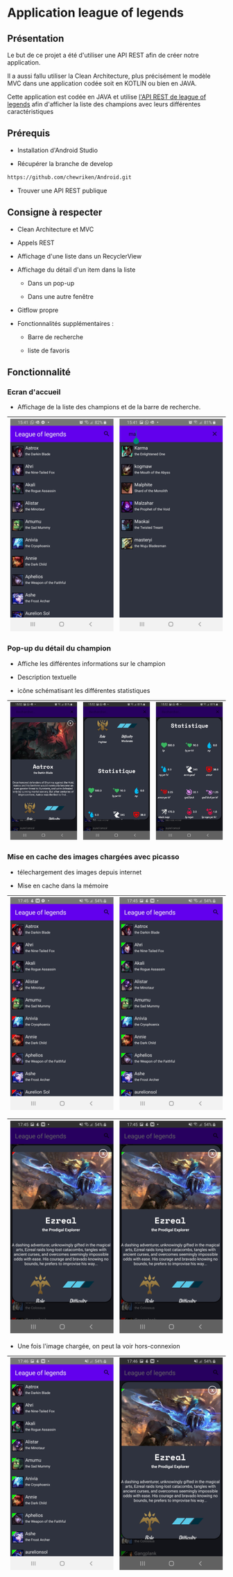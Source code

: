 # Application league of legends


## Présentation

Le but de ce projet a été d'utiliser une API REST afin de créer notre application.

Il a aussi fallu utiliser la Clean Architecture, plus précisément le modèle MVC dans une application codée soit en KOTLIN ou bien en JAVA.

Cette application est codée en JAVA et utilise [l'API REST de league of legends](https://developer.riotgames.com/docs/lol) afin d'afficher la liste des champions avec leurs différentes caractéristiques


## Prérequis

* Installation d'Android Studio

* Récupérer la branche de develop

```bash
https://github.com/chewriken/Android.git
```

* Trouver une API REST publique


## Consigne à respecter

* Clean Architecture et MVC

* Appels REST

* Affichage d'une liste dans un RecyclerView

* Affichage du détail d'un item dans la liste

  * Dans un pop-up

  * Dans une autre fenêtre

* Gitflow propre

* Fonctionnalités supplémentaires :

  * Barre de recherche
  
  * liste de favoris
  
    
## Fonctionnalité  

### Ecran d'accueil

* Affichage de la liste des champions et de la barre de recherche.

| <img src="https://github.com/chewriken/Android/blob/master/img_readme/accueil.jpg" width="350"> | <img src="https://github.com/chewriken/Android/blob/master/img_readme/recherche.jpg" width="350"> |
| ------------ | ------------- |

### Pop-up du détail du champion

* Affiche les différentes informations sur le champion

* Description textuelle

* icône schématisant les différentes statistiques

| <img src="https://github.com/chewriken/Android/blob/master/img_readme/popup_1.jpg" width="350"> | <img src="https://github.com/chewriken/Android/blob/master/img_readme/popup_2.jpg" width="350"> | <img src="https://github.com/chewriken/Android/blob/master/img_readme/popup_3.jpg" width="350"> | 
| ------------ | ------------- |------------- |


### Mise en cache des images chargées avec picasso

* télechargement des images depuis internet

* Mise en cache dans la mémoire


| <img src="https://github.com/chewriken/Projet_Android/blob/master/img_readme/Screenshot_20200531-174508_League%20of%20legends.jpg" width="350"> | <img src="https://github.com/chewriken/Projet_Android/blob/master/img_readme/Screenshot_20200531-174540_League%20of%20legends.jpg" width="350"> |
| ------------ | ------------- |

| <img src="https://github.com/chewriken/Projet_Android/blob/master/img_readme/Screenshot_20200531-174554_League%20of%20legends.jpg" width="350"> | <img src="https://github.com/chewriken/Projet_Android/blob/master/img_readme/Screenshot_20200531-174559_League%20of%20legends.jpg" width="350"> |
| ------------ | ------------- |

* Une fois l'image chargée, on peut la voir hors-connexion

| <img src="https://github.com/chewriken/Projet_Android/blob/master/img_readme/Screenshot_20200531-174612_League%20of%20legends.jpg" width="350"> | <img src="https://github.com/chewriken/Projet_Android/blob/master/img_readme/Screenshot_20200531-174620_League%20of%20legends.jpg" width="350"> |
| ------------ | ------------- |
